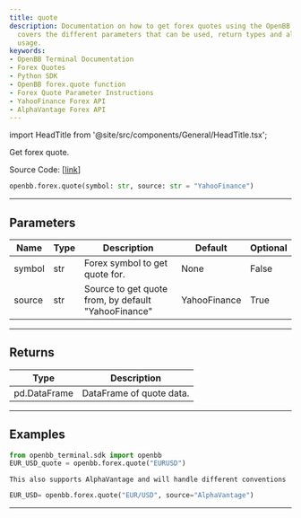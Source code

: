 ```yaml
---
title: quote
description: Documentation on how to get forex quotes using the OpenBB Terminal. It
  covers the different parameters that can be used, return types and also gives example
  usage.
keywords:
- OpenBB Terminal Documentation
- Forex Quotes
- Python SDK
- OpenBB forex.quote function
- Forex Quote Parameter Instructions
- YahooFinance Forex API
- AlphaVantage Forex API
---
```


import HeadTitle from '@site/src/components/General/HeadTitle.tsx';

<HeadTitle title="forex.quote - Reference | OpenBB SDK Docs" />

Get forex quote.

Source Code: [[link](https://github.com/OpenBB-finance/OpenBBTerminal/tree/main/openbb_terminal/forex/sdk_helpers.py#L9)]

```python
openbb.forex.quote(symbol: str, source: str = "YahooFinance")
```

---

## Parameters

| Name | Type | Description | Default | Optional |
| ---- | ---- | ----------- | ------- | -------- |
| symbol | str | Forex symbol to get quote for. | None | False |
| source | str | Source to get quote from, by default "YahooFinance" | YahooFinance | True |


---

## Returns

| Type | Description |
| ---- | ----------- |
| pd.DataFrame | DataFrame of quote data. |
---

## Examples

```python
from openbb_terminal.sdk import openbb
EUR_USD_quote = openbb.forex.quote("EURUSD")
```

```
This also supports AlphaVantage and will handle different conventions
```
```python
EUR_USD= openbb.forex.quote("EUR/USD", source="AlphaVantage")
```

---
